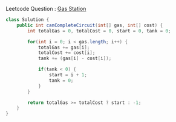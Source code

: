 Leetcode Question : [Gas Station](https://leetcode.com/problems/gas-station/)

```java
class Solution {
    public int canCompleteCircuit(int[] gas, int[] cost) {
        int totalGas = 0, totalCost = 0, start = 0, tank = 0;

        for(int i = 0; i < gas.length; i++) {
            totalGas += gas[i];
            totalCost += cost[i];
            tank += (gas[i] - cost[i]);

            if(tank < 0) {
                start = i + 1;
                tank = 0;
            }
        }

        return totalGas >= totalCost ? start : -1;
    }
}
```
